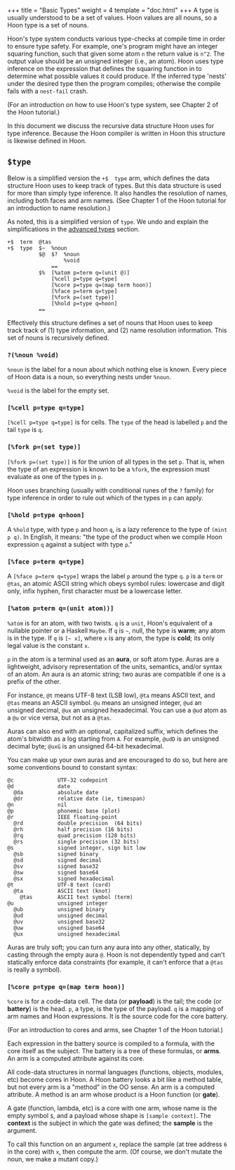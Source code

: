 +++
title = "Basic Types"
weight = 4
template = "doc.html"
+++
A type is usually understood to be a set of values.  Hoon values are all nouns,
so a Hoon type is a set of nouns.

Hoon's type system conducts various type-checks at compile time in order to
ensure type safety.  For example, one's program might have an integer squaring
function, such that given some atom `n` the return value is `n^2`.  The output
value should be an unsigned integer (i.e., an atom).  Hoon uses type inference
on the expression that defines the squaring function in to determine what
possible values it could produce.  If the inferred type 'nests' under the
desired type then the program compiles; otherwise the compile fails with a
`nest-fail` crash.

(For an introduction on how to use Hoon's type system, see Chapter 2 of the Hoon
tutorial.)

In this document we discuss the recursive data structure Hoon uses for type
inference.  Because the Hoon compiler is written in Hoon this structure is
likewise defined in Hoon.

## `$type`

Below is a simplified version the `+$  type` arm, which defines the data
structure Hoon uses to keep track of types.  But this data structure is used for
more than simply type inference.  It also handles the resolution of names,
including both faces and arm names.  (See Chapter 1 of the Hoon tutorial for an
introduction to name resolution.)

As noted, this is a simplified version of `type`.  We undo and
explain the simplifications in the [advanced types](../advanced)
section.

```
+$  term  @tas
+$  type  $~  %noun
          $@  $?  %noun
                  %void
              ==
          $%  [%atom p=term q=(unit @)]
              [%cell p=type q=type]
              [%core p=type q=(map term hoon)]
              [%face p=term q=type]
              [%fork p=(set type)]
              [%hold p=type q=hoon]
          ==
```

Effectively this structure defines a set of nouns that Hoon uses to keep track
track of (1) type information, and (2) name resolution information.  This set of
nouns is recursively defined.

### `?(%noun %void)`

`%noun` is the label for a noun about which nothing else is known.  Every piece
of Hoon data is a noun, so everything nests under `%noun`.

`%void` is the label for the empty set.

### `[%cell p=type q=type]`

`[%cell p=type q=type]` is for cells.  The `type` of the head is labelled `p`
and the tail `type` is `q`.

### `[%fork p=(set type)]`

`[%fork p=(set type)]` is for the union of all types in the set `p`.  That is,
when the type of an expression is known to be a `%fork`, the expression must
evaluate as one of the types in `p`.

Hoon uses branching (usually with conditional runes of the `?` family) for type
inference in order to rule out which of the types in `p` can apply.

### `[%hold p=type q=hoon]`

A `%hold` type, with type `p` and hoon `q`, is a lazy reference to the type of
`(mint p q)`.  In English, it means: "the type of the product when we compile
Hoon expression `q` against a subject with type `p`."

### `[%face p=term q=type]`

A `[%face p=term q=type]` wraps the label `p` around the type `q`.  `p` is a
`term` or `@tas`, an atomic ASCII string which obeys symbol rules: lowercase and
digit only, infix hyphen, first character must be a lowercase letter.

### `[%atom p=term q=(unit atom))]`

`%atom` is for an atom, with two twists.  `q` is a `unit`, Hoon's
equivalent of a nullable pointer or a Haskell `Maybe`.  If `q`
is `~`, null, the type is **warm**; any atom is in the type.
If `q` is `[~ x]`, where `x` is any atom, the type is **cold**;
its only legal value is the constant `x`.

`p` in the atom is a terminal used as an **aura**, or soft atom
type.  Auras are a lightweight, advisory representation of the
units, semantics, and/or syntax of an atom.  An aura is an atomic
string; two auras are compatible if one is a prefix of the other.

For instance, `@t` means UTF-8 text (LSB low), `@ta` means ASCII
text, and `@tas` means an ASCII symbol.  `@u` means an unsigned
integer, `@ud` an unsigned decimal, `@ux` an unsigned
hexadecimal.  You can use a `@ud` atom as a `@u` or vice versa,
but not as a `@tas`.

Auras can also end with an optional, capitalized suffix, which
defines the atom's bitwidth as a log starting from `A`.  For
example, `@udD` is an unsigned decimal byte; `@uxG` is an
unsigned 64-bit hexadecimal.

You can make up your own auras and are encouraged to do so, but
here are some conventions bound to constant syntax:

```
@c              UTF-32 codepoint
@d              date
  @da           absolute date
  @dr           relative date (ie, timespan)
@n              nil
@p              phonemic base (plot)
@r              IEEE floating-point
  @rd           double precision  (64 bits)
  @rh           half precision (16 bits)
  @rq           quad precision (128 bits)
  @rs           single precision (32 bits)
@s              signed integer, sign bit low
  @sb           signed binary
  @sd           signed decimal
  @sv           signed base32
  @sw           signed base64
  @sx           signed hexadecimal
@t              UTF-8 text (cord)
  @ta           ASCII text (knot)
    @tas        ASCII text symbol (term)
@u              unsigned integer
  @ub           unsigned binary
  @ud           unsigned decimal
  @uv           unsigned base32
  @uw           unsigned base64
  @ux           unsigned hexadecimal
```

Auras are truly soft; you can turn any aura into any other,
statically, by casting through the empty aura `@`.  Hoon is not
dependently typed and can't statically enforce data constraints
(for example, it can't enforce that a `@tas` is really a symbol).

### `[%core p=type q=(map term hoon)]`

`%core` is for a code-data cell.  The data (or **payload**) is the
tail; the code (or **battery**) is the head.  `p`, a type, is the
type of the payload.  `q` is a mapping of arm names and Hoon expressions.  It is the source code for the core battery.

(For an introduction to cores and arms, see Chapter 1 of the Hoon tutorial.)

Each expression in the battery source is compiled to a formula, with
the core itself as the subject.  The battery is a tree of these
formulas, or **arms**.  An arm is a computed attribute against its
core.

All code-data structures in normal languages (functions, objects,
modules, etc) become cores in Hoon.  A Hoon battery looks a bit
like a method table, but not every arm is a "method" in the OO
sense.  An arm is a computed attribute.  A method is an arm whose
product is a Hoon function (or **gate**).

A gate (function, lambda, etc) is a core with one arm, whose name
is the empty symbol `$`, and a payload whose shape is `[sample
context]`.  The **context** is the subject in which the gate was
defined; the **sample** is the argument.

To call this function on an argument `x`, replace the sample (at
tree address `6` in the core) with `x`, then compute the arm.
(Of course, we don't mutate the noun, we make a mutant copy.)
